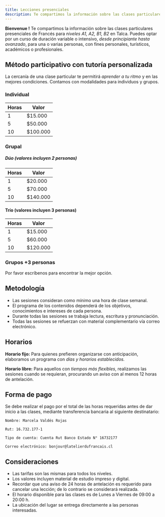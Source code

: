 ```yaml
---
title: Lecciones presenciales
description: Te compartimos la información sobre las clases particulares presenciales de Francés para *niveles A1, A2, B1, B2* en Talca.
---
```


**Bienvenue !** Te compartimos la información sobre las clases particulares presenciales de Francés para *niveles A1, A2, B1, B2* en Talca.
Puedes optar por un curso de duración variable o intensivo, *desde principiante hasta avanzado*, para una o varias personas, con fines personales, turísticos, académicos o profesionales.

## Método participativo con tutoría personalizada

La cercanía de una clase particular te permitirá *aprender a tu ritmo* y en las mejores condiciones. Contamos con modalidades para individuos y grupos.

### Individual

|Horas|Valor|
|---|---|
|1 | $15.000 |
|5 | $50.000  |
|10 | $100.000 |

### Grupal

##### Dúo (valores incluyen 2 personas)

| Horas | Valor |
| ------ | ------ |
| 1 | $20.000 |
| 5 | $70.000 |
| 10 | $140.000 |

#### **Trío (valores incluyen 3 personas)**

| Horas | Valor |
| ------ | ------ |
| 1 | $15.000 |
| 5 | $60.000 |
| 10 | $120.000 |

### Grupos +3 personas

  Por favor escríbenos para encontrar la mejor opción.

## Metodología

- Las sesiones consideran como mínimo una hora de clase semanal.
- El programa de los contenidos dependerá de los objetivos, conocimientos e intereses de cada persona.
- Durante todas las sesiones se trabaja lectura, escritura y pronunciación.
- Todas las sesiones se refuerzan con material complementario vía correo electrónico.

## Horarios

**Horario fijo:**
Para quienes prefieren organizarse con anticipación, elaboramos un programa con *días y horarios establecidos.*

**Horario libre:**
Para aquellos con *tiempos más flexibles*, realizamos las sesiones cuando se requieran, procurando un aviso con al menos 12 horas de antelación.

## Forma de pago

Se debe realizar el pago por el total de las horas requeridas antes de dar inicio a las clases, mediante transferencia bancaria al siguiente destinatario:

    Nombre: Marcela Valdés Rojas

    Rut: 16.732.177-1

    Tipo de cuenta: Cuenta Rut Banco Estado N° 16732177

    Correo electrónico: bonjour@latelierdufrancais.cl

## Consideraciones

- Las tarifas son las mismas para todos los niveles.
- Los valores incluyen material de estudio impreso y digital.
- Recordar que una aviso de 24 horas de antelación es requerido para cancelar una lección; de lo contrario se considerará realizada.
- El horario disponible para las clases es de Lunes a Viernes de 09:00 a 20:00 h.
- La ubicación del lugar se entrega directamente a las personas interesadas.
